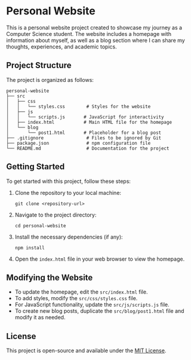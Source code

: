 # Personal Website

This is a personal website project created to showcase my journey as a Computer Science student. The website includes a homepage with information about myself, as well as a blog section where I can share my thoughts, experiences, and academic topics.

## Project Structure

The project is organized as follows:

```
personal-website
├── src
│   ├── css
│   │   └── styles.css        # Styles for the website
│   ├── js
│   │   └── scripts.js       # JavaScript for interactivity
│   ├── index.html           # Main HTML file for the homepage
│   └── blog
│       └── post1.html       # Placeholder for a blog post
├── .gitignore                # Files to be ignored by Git
├── package.json              # npm configuration file
└── README.md                 # Documentation for the project
```

## Getting Started

To get started with this project, follow these steps:

1. Clone the repository to your local machine:
   ```
   git clone <repository-url>
   ```

2. Navigate to the project directory:
   ```
   cd personal-website
   ```

3. Install the necessary dependencies (if any):
   ```
   npm install
   ```

4. Open the `index.html` file in your web browser to view the homepage.

## Modifying the Website

- To update the homepage, edit the `src/index.html` file.
- To add styles, modify the `src/css/styles.css` file.
- For JavaScript functionality, update the `src/js/scripts.js` file.
- To create new blog posts, duplicate the `src/blog/post1.html` file and modify it as needed.

## License

This project is open-source and available under the [MIT License](LICENSE).